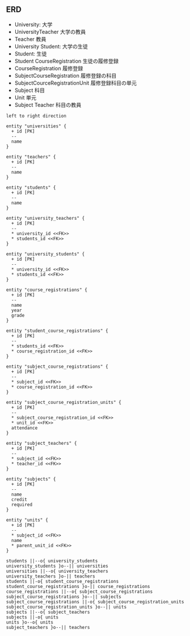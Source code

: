 ## ERD

- University: 大学
- UniversityTeacher 大学の教員
- Teacher 教員
- University Student: 大学の生徒
- Student: 生徒
- Student CourseRegistration 生徒の履修登録
- CourseRegistration 履修登録
- SubjectCourseRegistration 履修登録の科目
- SubjectCourceRegistrationUnit 履修登録科目の単元
- Subject 科目
- Unit 単元
- Subject Teacher 科目の教員

```plantuml
left to right direction

entity "universities" {
  + id [PK]
  --
  name
}

entity "teachers" {
  + id [PK]
  --
  name
}

entity "students" {
  + id [PK]
  --
  name
}

entity "university_teachers" {
  + id [PK]
  --
  * university_id <<FK>>
  * students_id <<FK>>
}

entity "university_students" {
  + id [PK]
  --
  * university_id <<FK>>
  * students_id <<FK>>
}

entity "course_registrations" {
  + id [PK]
  --
  name
  year
  grade
}

entity "student_course_registrations" {
  + id [PK]
  --
  * students_id <<FK>>
  * course_registration_id <<FK>>
}

entity "subject_course_registrations" {
  + id [PK]
  --
  * subject_id <<FK>>
  * course_registration_id <<FK>>
}

entity "subject_course_registration_units" {
  + id [PK]
  --
  * subject_course_registration_id <<FK>>
  * unit_id <<FK>>
  attendance
}

entity "subject_teachers" {
  + id [PK]
  --
  * subject_id <<FK>>
  * teacher_id <<FK>>
}

entity "subjects" {
  + id [PK]
  --
  name
  credit
  required
}

entity "units" {
  + id [PK]
  --
  * subject_id <<FK>>
  name
  * parent_unit_id <<FK>>
}

students ||--o{ university_students
university_students }o--|| universities
universities ||--o{ university_teachers
university_teachers }o-|| teachers
students ||-o{ student_course_registrations
student_course_registrations }o-|| course_registrations
course_registrations ||--o{ subject_course_registrations
subject_course_registrations }o--|| subjects
subject_course_registrations ||-o{ subject_course_registration_units
subject_course_registration_units }o--|| units
subjects ||--o{ subject_teachers
subjects ||-o{ units
units }o--o{ units
subject_teachers }o--|| teachers
```
